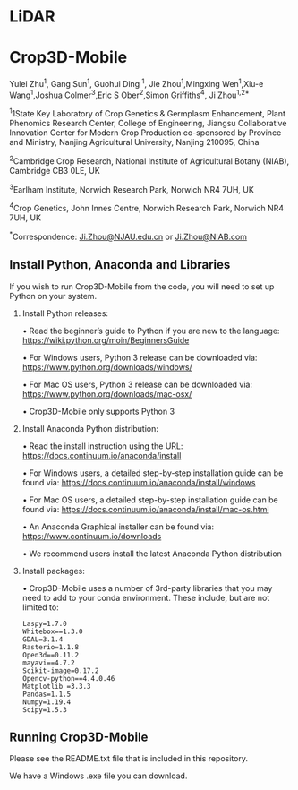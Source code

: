 # LiDAR
# Crop3D-Mobile

Yulei Zhu<sup>1</sup>, Gang Sun<sup>1</sup>, Guohui Ding <sup>1</sup>, Jie Zhou<sup>1</sup>,Mingxing Wen<sup>1</sup>,Xiu-e Wang<sup>1</sup>,Joshua Colmer<sup>3</sup>,Eric S Ober<sup>2</sup>,Simon Griffiths<sup>4</sup>, Ji Zhou<sup>1,2*</sup>

<sup>1</sup>1State Key Laboratory of Crop Genetics & Germplasm Enhancement, Plant Phenomics Research Center, College of Engineering, Jiangsu Collaborative Innovation Center for Modern Crop Production co-sponsored by Province and Ministry, Nanjing Agricultural University, Nanjing 210095, China  

<sup>2</sup>Cambridge Crop Research, National Institute of Agricultural Botany (NIAB), Cambridge CB3 0LE, UK  

<sup>3</sup>Earlham Institute, Norwich Research Park, Norwich NR4 7UH, UK 

<sup>4</sup>Crop Genetics, John Innes Centre, Norwich Research Park, Norwich NR4 7UH, UK

<sup>*</sup>Correspondence: Ji.Zhou@NJAU.edu.cn or Ji.Zhou@NIAB.com

## Install Python, Anaconda and Libraries
If you wish to run Crop3D-Mobile from the code, you will need to set up Python on your system. 

1. Install Python releases:
   
   •	Read the beginner’s guide to Python if you are new to the language: 
   https://wiki.python.org/moin/BeginnersGuide
   
   •	For Windows users, Python 3 release can be downloaded via: 
   https://www.python.org/downloads/windows/
   
   •	For Mac OS users, Python 3 release can be downloaded via: 
   https://www.python.org/downloads/mac-osx/
   
   •	Crop3D-Mobile only supports Python 3

2. Install Anaconda Python distribution:
   
   •	Read the install instruction using the URL: https://docs.continuum.io/anaconda/install
   
   •	For Windows users, a detailed step-by-step installation guide can be found via: 
   https://docs.continuum.io/anaconda/install/windows 
   
   •	For Mac OS users, a detailed step-by-step installation guide can be found via:
   https://docs.continuum.io/anaconda/install/mac-os.html
   
   •	An Anaconda Graphical installer can be found via: 
   https://www.continuum.io/downloads

   •	We recommend users install the latest Anaconda Python distribution

3. Install packages:

   • Crop3D-Mobile uses a number of 3rd-party libraries that you may need to add to your conda environment.
   These include, but are not limited to:
   
       Laspy=1.7.0
       Whitebox==1.3.0
       GDAL=3.1.4
       Rasterio=1.1.8
       Open3d==0.11.2
       mayavi==4.7.2
       Scikit-image=0.17.2
       Opencv-python==4.4.0.46
       Matplotlib =3.3.3
       Pandas=1.1.5
       Numpy=1.19.4
       Scipy=1.5.3
   
## Running Crop3D-Mobile

Please see the README.txt file that is included in this repository. 

We have a Windows .exe file you can download.
